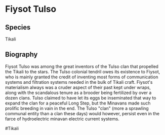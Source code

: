 # Fiysot Tulso

## Species

Tikali

## Biography

Fiysot Tulso was among the great inventors of the Tulso clan that propelled the Tikali to the stars.  The Tulso colonial tendril owes its existence to Fiysot, who is mainly granted the credit of inventing most forms of communication systems and filtration systems needed in the bulk of Tikali craft.  Fiysot's materialism always was a cruder aspect of their past kept under wraps, along with the scandalous tenure as a brooder being fertilized by over a dozen clans.  Tulso claimed to have let its eggs be inseminated that way to expand the clan for a peaceful Long Step, but the Minavans made such prolific breeding in vain in the end.  The Tulso "clan" (more a sprawling communal entity than a clan these days) would however, persist even in the farce of hydroelectric minavan electric current systems.

#Tikali 
